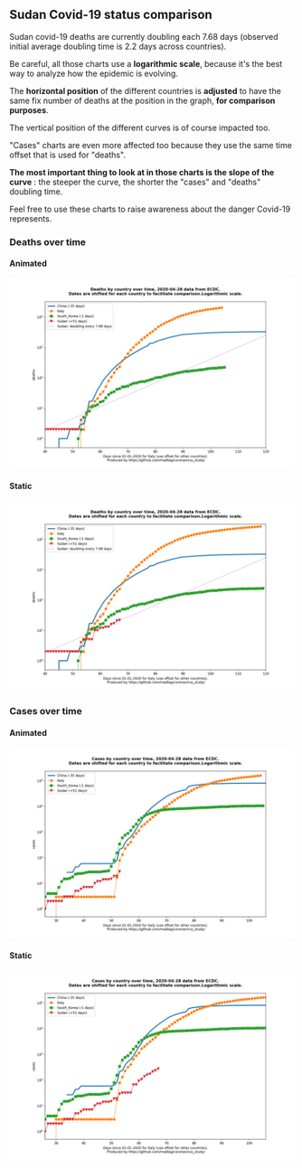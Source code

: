 ## Sudan Covid-19 status comparison 

Sudan covid-19 deaths are currently doubling each 7.68 days (observed initial average doubling time is 2.2 days across countries).



Be careful, all those charts use a **logarithmic scale**, because it's the best way to analyze how the epidemic is evolving.
 
The **horizontal position** of the different countries is **adjusted** to have the same fix number of deaths at the position in the graph, **for comparison purposes**.

The vertical position of the different curves is of course impacted too.

"Cases" charts are even more affected too because they use the same time offset that is used for "deaths".

**The most important thing to look at in those charts is the slope of the curve** : the steeper the curve, the shorter the "cases" and "deaths" doubling time.

Feel free to use these charts to raise awareness about the danger Covid-19 represents. 


 
### Deaths over time
 
#### Animated
![Sudan covid-19 deaths animated chart](https://raw.githubusercontent.com/madlag/coronavirus_study/master/notebooks/graphs/2020-04-28/countries/Sudan/2020-04-28_Sudan_deaths.gif "Sudan covid-19 deaths animated chart")   
 
#### Static
![Sudan covid-19 deaths static chart](https://raw.githubusercontent.com/madlag/coronavirus_study/master/notebooks/graphs/2020-04-28/countries/Sudan/2020-04-28_Sudan_deaths.png "Sudan covid-19 deaths static chart")   

 
### Cases over time
 
#### Animated
![Sudan covid-19 cases animated chart](https://raw.githubusercontent.com/madlag/coronavirus_study/master/notebooks/graphs/2020-04-28/countries/Sudan/2020-04-28_Sudan_cases.gif "Sudan covid-19 cases animated chart")   
 
#### Static
![Sudan covid-19 cases static chart](https://raw.githubusercontent.com/madlag/coronavirus_study/master/notebooks/graphs/2020-04-28/countries/Sudan/2020-04-28_Sudan_cases.png "Sudan covid-19 cases static chart")   

